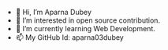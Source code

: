 - 👋 Hi, I’m Aparna Dubey
- 👀 I’m interested in open source contribution.
- 🌱 I’m currently learning Web Development.
- 📫 My GitHub Id: aparna03dubey

<!---
aparna03dubey/aparna03dubey is a ✨ special ✨ repository because its `README.md` (this file) appears on your GitHub profile.
You can click the Preview link to take a look at your changes.
--->
